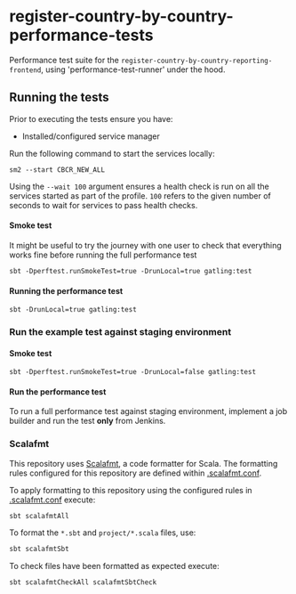 # register-country-by-country-performance-tests
Performance test suite for the `register-country-by-country-reporting-frontend`, using 'performance-test-runner' under the hood.


## Running the tests

Prior to executing the tests ensure you have:
* Installed/configured service manager

Run the following command to start the services locally:
```
sm2 --start CBCR_NEW_ALL
```
Using the `--wait 100` argument ensures a health check is run on all the services started as part of the profile. `100` refers to the given number of seconds to wait for services to pass health checks.

#### Smoke test

It might be useful to try the journey with one user to check that everything works fine before running the full performance test
```
sbt -Dperftest.runSmokeTest=true -DrunLocal=true gatling:test
```

#### Running the performance test
```
sbt -DrunLocal=true gatling:test
```
### Run the example test against staging environment

#### Smoke test
```
sbt -Dperftest.runSmokeTest=true -DrunLocal=false gatling:test
```

#### Run the performance test

To run a full performance test against staging environment, implement a job builder and run the test **only** from Jenkins.

### Scalafmt
 This repository uses [Scalafmt](https://scalameta.org/scalafmt/), a code formatter for Scala. The formatting rules configured for this repository are defined within [.scalafmt.conf](.scalafmt.conf).

 To apply formatting to this repository using the configured rules in [.scalafmt.conf](.scalafmt.conf) execute:

 ```
 sbt scalafmtAll
 ```

To format the `*.sbt` and `project/*.scala` files, use:

```bash
sbt scalafmtSbt
```

 To check files have been formatted as expected execute:

 ```
 sbt scalafmtCheckAll scalafmtSbtCheck
 ```